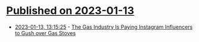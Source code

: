 # [Published on 2023-01-13](index.md)

* [2023-01-13, 13:15:25](https://news.ycombinator.com/item?id=34367230) - [The Gas Industry Is Paying Instagram Influencers to Gush over Gas Stoves](https://www.motherjones.com/environment/2020/06/gas-industry-influencers-stoves/)
